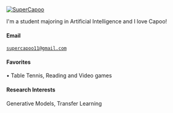 [![SuperCapoo](https://img.shields.io/badge/SuperCapoo-github-blue?logo=github)](https://github.com/SuperCapoo)

I'm a student majoring in Artificial Intelligence and I love Capoo!

#### Email  
<code>supercapoo11@gmail.com</code>  

#### Favorites
• Table Tennis, Reading and Video games

#### Research Interests
Generative Models, Transfer Learning
